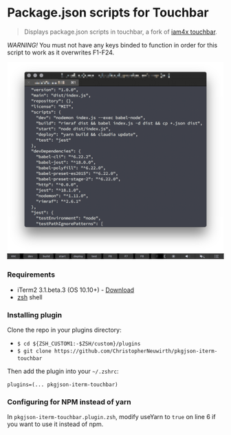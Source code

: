 # Package.json scripts for Touchbar

> Displays package.json scripts in touchbar, a fork of [iam4x touchbar](https://github.com/iam4x/zsh-iterm-touchbar).

_WARNING!_ You must not have any keys binded to function in order for this script to work as it overwrites F1-F24.

![preview1](./ss.png)
![preview2](./ss2.png)

### Requirements

- iTerm2 3.1.beta.3 (OS 10.10+) - [Download](https://www.iterm2.com/downloads.html)
- [zsh](http://www.zsh.org/) shell

### Installing plugin

Clone the repo in your plugins directory:

- `$ cd ${ZSH_CUSTOM1:-$ZSH/custom}/plugins`
- `$ git clone https://github.com/ChristopherNeuwirth/pkgjson-iterm-touchbar`

Then add the plugin into your `~/.zshrc`:

```
plugins=(... pkgjson-iterm-touchbar)
```

### Configuring for NPM instead of yarn

In `pkgjson-iterm-touchbar.plugin.zsh`, modify useYarn to `true` on line 6 if you want to use it instead of npm.
